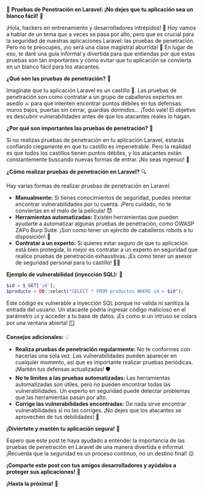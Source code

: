 🚨 **Pruebas de Penetración en Laravel: ¡No dejes que tu aplicación sea un blanco fácil!** 🚨

¡Hola, hackers en entrenamiento y desarrolladores intrépidos! 👋 Hoy vamos a hablar de un tema que a veces se pasa por alto, pero que es crucial para la seguridad de nuestras aplicaciones Laravel: las pruebas de penetración. Pero no te preocupes, ¡no será una clase magistral aburrida! 🥱 En lugar de eso, te daré una guía informal y divertida para que entiendas por qué estas pruebas son tan importantes y cómo evitar que tu aplicación se convierta en un blanco fácil para los atacantes.

**¿Qué son las pruebas de penetración?** 🤔

Imagínate que tu aplicación Laravel es un castillo 🏰. Las pruebas de penetración son como contratar a un grupo de caballeros expertos en asedio ⚔️ para que intenten encontrar puntos débiles en tus defensas: muros bajos, puertas sin cerrar, guardias dormidos... ¡Todo vale! El objetivo es descubrir vulnerabilidades antes de que los atacantes reales lo hagan.

**¿Por qué son importantes las pruebas de penetración?** 🧐

Si no realizas pruebas de penetración en tu aplicación Laravel, estarás confiando ciegamente en que tu castillo es impenetrable. Pero la realidad es que todos los castillos tienen puntos débiles, y los atacantes están constantemente buscando nuevas formas de entrar. ¡No seas ingenuo! 🙈

**¿Cómo realizar pruebas de penetración en Laravel?** 🔍

Hay varias formas de realizar pruebas de penetración en Laravel:

* **Manualmente:** Si tienes conocimientos de seguridad, puedes intentar encontrar vulnerabilidades por tu cuenta. ¡Pero cuidado, no te conviertas en el malo de la película! 😈
* **Herramientas automatizadas:** Existen herramientas que pueden ayudarte a automatizar algunas pruebas de penetración, como OWASP ZAPo Burp Suite. ¡Son como tener un ejército de caballeros robots a tu disposición! 🤖
* **Contratar a un experto:** Si quieres estar seguro de que tu aplicación está bien protegida, lo mejor es contratar a un experto en seguridad que realice pruebas de penetración exhaustivas. ¡Es como tener un asesor de seguridad personal para tu castillo! 🧙‍♂️

**Ejemplo de vulnerabilidad (inyección SQL):** 💉

```php
$id = $_GET['id'];
$producto = DB::select("SELECT * FROM productos WHERE id = $id");
```

Este código es vulnerable a inyección SQL porque no valida ni sanitiza la entrada del usuario. Un atacante podría ingresar código malicioso en el parámetro `id` y acceder a tu base de datos. ¡Es como si un intruso se colara por una ventana abierta! 🪟

**Consejos adicionales:** 💡

* **Realiza pruebas de penetración regularmente:** No te conformes con hacerlas una sola vez. Las vulnerabilidades pueden aparecer en cualquier momento, así que es importante realizar pruebas periódicas. ¡Mantén tus defensas actualizadas! 🛡️
* **No te limites a las pruebas automatizadas:** Las herramientas automatizadas son útiles, pero no pueden encontrar todas las vulnerabilidades. Un experto en seguridad puede detectar problemas que las herramientas pasan por alto.
* **Corrige las vulnerabilidades encontradas:** De nada sirve encontrar vulnerabilidades si no las corriges. ¡No dejes que los atacantes se aprovechen de tus debilidades! 💪

**¡Diviértete y mantén tu aplicación segura!** 🥳

Espero que este post te haya ayudado a entender la importancia de las pruebas de penetración en Laravel de una manera divertida e informal. ¡Recuerda que la seguridad es un proceso continuo, no un destino final! 😉

**¡Comparte este post con tus amigos desarrolladores y ayúdalos a proteger sus aplicaciones!** 📢

**¡Hasta la próxima!** 👋
